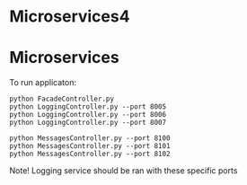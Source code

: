 # Microservices4
# Microservices
To run applicaton:  

`python FacadeController.py`  
`python LoggingController.py --port 8005`  
`python LoggingController.py --port 8006`  
`python LoggingController.py --port 8007`  

`python MessagesController.py --port 8100`  
`python MessagesController.py --port 8101`  
`python MessagesController.py --port 8102`  



Note! Logging service should be ran with these specific ports
